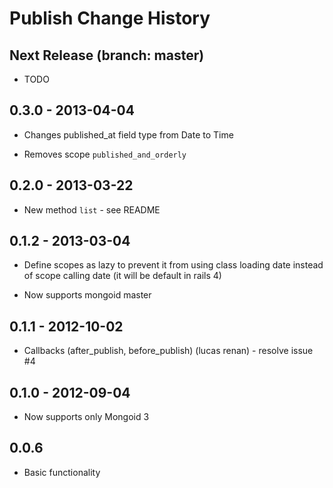 # Publish Change History

## Next Release (branch: master)

  * TODO

## 0.3.0 - 2013-04-04

  * Changes published_at field type from Date to Time

  * Removes scope `published_and_orderly`

## 0.2.0 - 2013-03-22

  * New method `list` - see README

## 0.1.2 - 2013-03-04

  * Define scopes as lazy to prevent it from using class loading date instead of scope calling date (it will be default in rails 4)

  * Now supports mongoid master

## 0.1.1 - 2012-10-02

  * Callbacks (after_publish, before_publish) (lucas renan) - resolve issue #4

## 0.1.0 - 2012-09-04

  * Now supports only Mongoid 3

## 0.0.6

  * Basic functionality